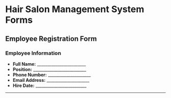 # Hair Salon Management System Forms

## Employee Registration Form

### Employee Information
- **Full Name:** ________________________
- **Position:** __________________________
- **Phone Number:** _____________________
- **Email Address:** _____________________
- **Hire Date:** _________________________

---
